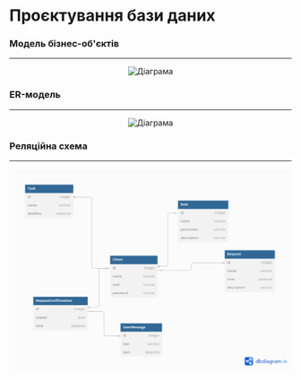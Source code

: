 # Проєктування бази даних

### Модель бізнес-об'єктів 
---
<center>
  
![Діаграма](//www.plantuml.com/plantuml/png/XPNFRjim3CRlV0eknw0Ucg73TYnGRBS2m_uyW10nZX1ByYGQMJVqtJSsci4aX7ig_FleZ_f4re7xogxm50U0DsDnVNGukASyCTP8x9A3WNQCdB64Vi_eGw4jXvm0A77W9tmO0YK6pZtndWh-0SGpwMtmY5SmkKW6ZYuC1XvThSTSn0XG-NO-7rEtRWG1jRsXwYwcgfjTLJp3dFgxgmSpimZ_JdO1v3WNo9FpGqWaWGJeEFBSi4wY16LmBZxFH_oQ1pAFAC8y58MaqnNqLBSbZ3Bo2sMa4aEj8W3EfftiIxT-USR6TOPpHTkR1QeBTjCugoec_PoeyaDEkr2Y4oSpjL6dvcJhBjKZbUKQ3f40qDBKI2qPSA7fgo_Q9rbyxUhIbYxAkXoznufoiAZU741bsmRP0E2PkoMs9ePez3glKPb_L2gFLAlhoSojTCbkSgPVR2jj3JJJuzVDySfogKpvMsKIKFxnSNLxirvXz_APxd2rkTci_d-RJt-iYjD7OYuGr9gqwdQDInN6ee41hNTr3e1w26bqnKKSdVSXzVXHiPGzLHhnmws2nQM3mFSQnfpoTbzo9EGoaL8yxTmqyEUS-5luJRXvfyHFfw7AHdnf_Uy0yT6LFYIyauk-f-Jbj_8l)

</center>

### ER-модель
---
<center>
  
![Діаграма](//www.plantuml.com/plantuml/png/bLF1QXH14BttLvHp4JI1pS7B72IISov1Fw2SgKoQdUaUksg9YmGs2fv43qB0lmW1CIIu-OMUN_1Bh9brOwyR5_QqNQ_ULBrzhtkV1ODCcjeyQWDM3KADKpyHu8O47PgQZWN4Gx3LYK1f0nLYlJE6nzQr6B21sZgIQKlWWvpufE5yIKmjx3qR9MX0DnxGqSYOnx2xkmilaSTmgEigQiW9n1_njhk8L_6oRviMYx6s8EjvVsaPl3C0Uh0o7KOCDS1JM-PWdVI5VZ_yE6me1vPWNJK09M6fmXKiKKXiGmgVcREbf1T5GSnmu9q4NqEyYtFeFiRlyMVtlfjr7rQ5BTX_o2kw3cghfssKDMZh5Q15vbCVoWHKcVSRZdnDsynlAJIMMKFynn0kWcqbnLD7UYkERMYmPwHXTUVnhfl5o_MuqY_-4ziHlPaGR-MFPfMcjadxsfvKqOQTwFYKGWwllQyVtfdEViKK3eaPgqqv2BsLZVyZzJf-ZNFrz5eVmho_SUhkRVT9JnUWqDMlsRVkYnvkuhNM46zw_vMb_UvSx-Vd8OVXIMIZdIUPbiyXszlPovRtCGTajfMZ4iIR1RZ67MvM3YV8vfuoD0RAG5xcbmEJAta3RSt-78f5gTCVwA_DI6tEeI970ONOxElYILF_1W00)

</center>

### Реляційна схема
---
<center>
  
![Діаграма](sheme.png)

</center>
